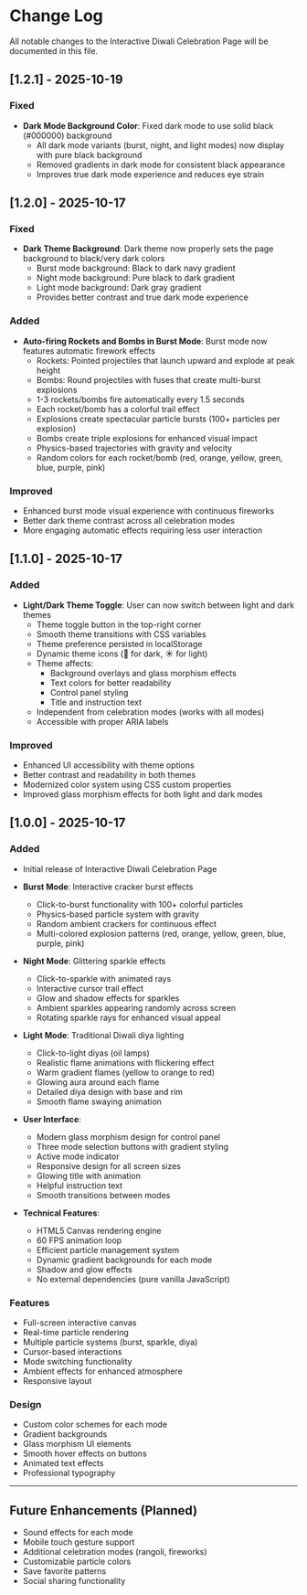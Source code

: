 # Change Log

All notable changes to the Interactive Diwali Celebration Page will be documented in this file.

## [1.2.1] - 2025-10-19

### Fixed
- **Dark Mode Background Color**: Fixed dark mode to use solid black (#000000) background
  - All dark mode variants (burst, night, and light modes) now display with pure black background
  - Removed gradients in dark mode for consistent black appearance
  - Improves true dark mode experience and reduces eye strain

## [1.2.0] - 2025-10-17

### Fixed
- **Dark Theme Background**: Dark theme now properly sets the page background to black/very dark colors
  - Burst mode background: Black to dark navy gradient
  - Night mode background: Pure black to dark gradient
  - Light mode background: Dark gray gradient
  - Provides better contrast and true dark mode experience

### Added
- **Auto-firing Rockets and Bombs in Burst Mode**: Burst mode now features automatic firework effects
  - Rockets: Pointed projectiles that launch upward and explode at peak height
  - Bombs: Round projectiles with fuses that create multi-burst explosions
  - 1-3 rockets/bombs fire automatically every 1.5 seconds
  - Each rocket/bomb has a colorful trail effect
  - Explosions create spectacular particle bursts (100+ particles per explosion)
  - Bombs create triple explosions for enhanced visual impact
  - Physics-based trajectories with gravity and velocity
  - Random colors for each rocket/bomb (red, orange, yellow, green, blue, purple, pink)

### Improved
- Enhanced burst mode visual experience with continuous fireworks
- Better dark theme contrast across all celebration modes
- More engaging automatic effects requiring less user interaction

## [1.1.0] - 2025-10-17

### Added
- **Light/Dark Theme Toggle**: User can now switch between light and dark themes
  - Theme toggle button in the top-right corner
  - Smooth theme transitions with CSS variables
  - Theme preference persisted in localStorage
  - Dynamic theme icons (🌙 for dark, ☀️ for light)
  - Theme affects:
    - Background overlays and glass morphism effects
    - Text colors for better readability
    - Control panel styling
    - Title and instruction text
  - Independent from celebration modes (works with all modes)
  - Accessible with proper ARIA labels
  
### Improved
- Enhanced UI accessibility with theme options
- Better contrast and readability in both themes
- Modernized color system using CSS custom properties
- Improved glass morphism effects for both light and dark modes

## [1.0.0] - 2025-10-17

### Added
- Initial release of Interactive Diwali Celebration Page
- **Burst Mode**: Interactive cracker burst effects
  - Click-to-burst functionality with 100+ colorful particles
  - Physics-based particle system with gravity
  - Random ambient crackers for continuous effect
  - Multi-colored explosion patterns (red, orange, yellow, green, blue, purple, pink)
  
- **Night Mode**: Glittering sparkle effects
  - Click-to-sparkle with animated rays
  - Interactive cursor trail effect
  - Glow and shadow effects for sparkles
  - Ambient sparkles appearing randomly across screen
  - Rotating sparkle rays for enhanced visual appeal

- **Light Mode**: Traditional Diwali diya lighting
  - Click-to-light diyas (oil lamps)
  - Realistic flame animations with flickering effect
  - Warm gradient flames (yellow to orange to red)
  - Glowing aura around each flame
  - Detailed diya design with base and rim
  - Smooth flame swaying animation

- **User Interface**:
  - Modern glass morphism design for control panel
  - Three mode selection buttons with gradient styling
  - Active mode indicator
  - Responsive design for all screen sizes
  - Glowing title with animation
  - Helpful instruction text
  - Smooth transitions between modes

- **Technical Features**:
  - HTML5 Canvas rendering engine
  - 60 FPS animation loop
  - Efficient particle management system
  - Dynamic gradient backgrounds for each mode
  - Shadow and glow effects
  - No external dependencies (pure vanilla JavaScript)

### Features
- Full-screen interactive canvas
- Real-time particle rendering
- Multiple particle systems (burst, sparkle, diya)
- Cursor-based interactions
- Mode switching functionality
- Ambient effects for enhanced atmosphere
- Responsive layout

### Design
- Custom color schemes for each mode
- Gradient backgrounds
- Glass morphism UI elements
- Smooth hover effects on buttons
- Animated text effects
- Professional typography

---

## Future Enhancements (Planned)
- Sound effects for each mode
- Mobile touch gesture support
- Additional celebration modes (rangoli, fireworks)
- Customizable particle colors
- Save favorite patterns
- Social sharing functionality
